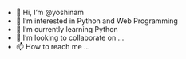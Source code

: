 - 👋 Hi, I’m @yoshinam
- 👀 I’m interested in Python and Web Programming
- 🌱 I’m currently learning Python
- 💞️ I’m looking to collaborate on ...
- 📫 How to reach me ...

<!---
yoshinam/yoshinam is a ✨ special ✨ repository because its `README.md` (this file) appears on your GitHub profile.
You can click the Preview link to take a look at your changes.
--->
